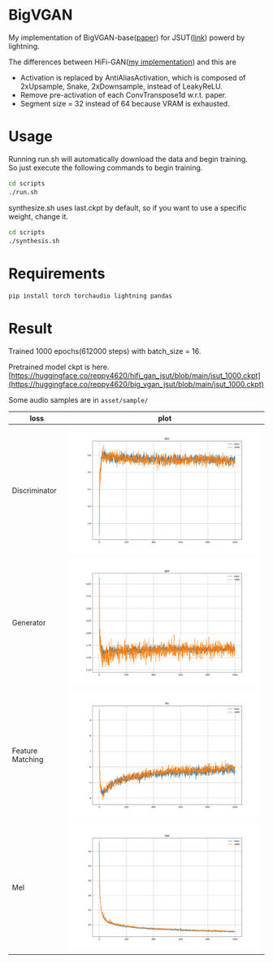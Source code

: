 # BigVGAN

My implementation of BigVGAN-base([paper](https://arxiv.org/abs/2206.04658)) for JSUT([link](https://sites.google.com/site/shinnosuketakamichi/publication/jsut)) powerd by lightning.


The differences between HiFi-GAN([my implementation](https://github.com/reppy4620/hifi_gan)) and this are
- Activation is replaced by AntiAliasActivation, which is composed of 2xUpsample, Snake, 2xDownsample, instead of LeakyReLU.
- Remove pre-activation of each ConvTranspose1d w.r.t. paper.
- Segment size = 32 instead of 64 because VRAM is exhausted.

# Usage
Running run.sh will automatically download the data and begin training.  
So just execute the following commands to begin training.

```sh
cd scripts
./run.sh
```

synthesize.sh uses last.ckpt by default, so if you want to use a specific weight, change it.

```sh
cd scripts
./synthesis.sh
```

# Requirements

```sh
pip install torch torchaudio lightning pandas
```

# Result

Trained 1000 epochs(612000 steps) with batch_size = 16.

Pretrained model ckpt is here.
[https://huggingface.co/reppy4620/hifi_gan_jsut/blob/main/jsut_1000.ckpt](https://huggingface.co/reppy4620/big_vgan_jsut/blob/main/jsut_1000.ckpt)

Some audio samples are in `asset/sample/`

| loss | plot |
| --- | --- |
| Discriminator | ![mel](./asset/loss/disc.png) |
| Generator | ![mel](./asset/loss/gen.png) |
| Feature Matching | ![mel](./asset/loss/fm.png) |
| Mel | ![mel](./asset/loss/mel.png) |
